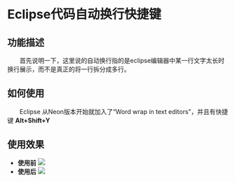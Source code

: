 # Eclipse代码自动换行快捷键
## 功能描述
&emsp;&emsp;首先说明一下，这里说的自动换行指的是eclipse编辑器中某一行文字太长时换行展示，而不是真正的将一行拆分成多行。
## 如何使用
&emsp;&emsp;Eclipse 从Neon版本开始就加入了“Word wrap in text editors”，并且有快捷键 **Alt+Shift+Y**
## 使用效果
- **使用前**
![](https://cdn.staticaly.com/gh/yuanwangshijie/pictures@main/2022-09-10-00:04:37.webp)
- **使用后**
![](https://cdn.staticaly.com/gh/yuanwangshijie/pictures@main/2022-09-10-00:05:26.webp)
